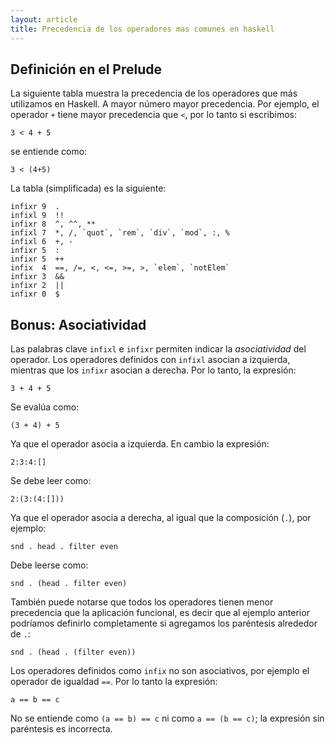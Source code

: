 ```yaml
---
layout: article
title: Precedencia de los operadores mas comunes en haskell
---
```


Definición en el Prelude
------------------------

La siguiente tabla muestra la precedencia de los operadores que más utilizamos en Haskell. A mayor número mayor precedencia. Por ejemplo, el operador `+` tiene mayor precedencia que `<`, por lo tanto si escribimos:

`3 < 4 + 5`

se entiende como:

`3 < (4+5)`

La tabla (simplificada) es la siguiente:

```
infixr 9  .
infixl 9  !!
infixr 8  ^, ^^, **
infixl 7  *, /, `quot`, `rem`, `div`, `mod`, :, %
infixl 6  +, -
infixr 5  :
infixr 5  ++
infix  4  ==, /=, <, <=, >=, >, `elem`, `notElem`
infixr 3  &&
infixr 2  ||
infixr 0  $
```

Bonus: Asociatividad
--------------------

Las palabras clave `infixl` e `infixr` permiten indicar la *asociatividad* del operador. Los operadores definidos con `infixl` asocian a izquierda, mientras que los `infixr` asocian a derecha. Por lo tanto, la expresión:

```
3 + 4 + 5
```

Se evalúa como:

```
(3 + 4) + 5
```

Ya que el operador asocia a izquierda. En cambio la expresión:

```
2:3:4:[]
```

Se debe leer como:

```
2:(3:(4:[]))
```

Ya que el operador asocia a derecha, al igual que la composición (`.`), por ejemplo:

```
snd . head . filter even
```

Debe leerse como:

```
snd . (head . filter even)
```

También puede notarse que todos los operadores tienen menor precedencia que la aplicación funcional, es decir que al ejemplo anterior podríamos definirlo completamente si agregamos los paréntesis alrededor de `.`:

```
snd . (head . (filter even))
```

Los operadores definidos como `infix` no son asociativos, por ejemplo el operador de igualdad `==`. Por lo tanto la expresión:

```
a == b == c
```

No se entiende como `(a == b) == c` ni como `a == (b == c)`; la expresión sin paréntesis es incorrecta.
